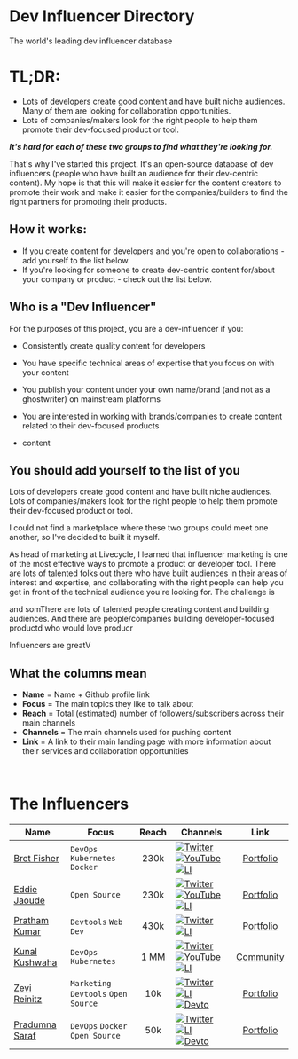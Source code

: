 # Dev Influencer Directory 
The world's leading dev influencer database

# TL;DR:

- Lots of developers create good content and have built niche audiences. Many of them are looking for collaboration opportunities.
- Lots of companies/makers look for the right people to help them promote their dev-focused product or tool.

_**It's hard for each of these two groups to find what they're looking for.**_

That's why I've started this project. It's an open-source database of dev influencers (people who have built an audience for their dev-centric content). My hope is that this will make it easier for the content creators to promote their work and make it easier for the companies/builders to find the right partners for promoting their products. 

## **How it works:**
- If you create content for developers and you're open to collaborations - add yourself to the list below.
- If you're looking for someone to create dev-centric content for/about your company or product - check out the list below.

## **Who is a "Dev Influencer"**
For the purposes of this project, you are a dev-influencer if you:
- Consistently create quality content for developers
- You have specific technical areas of expertise that you focus on with your content
- You publish your content under your own name/brand (and not as a ghostwriter) on mainstream platforms
- You are interested in working with brands/companies to create content related to their dev-focused products
  
-  content

You should add yourself to the list of you 
- 
Lots of developers create good content and have built niche audiences.
Lots of companies/makers look for the right people to help them promote their dev-focused product or tool. 

I could not find a marketplace where these two groups could meet one another, so I've decided to built it myself.

As head of marketing at Livecycle, I learned that influencer marketing is one of the most effective ways to promote a product or developer tool. There are lots of talented folks out there who have built audiences in their areas of interest and expertise, and collaborating with the right people can help you get in front of the technical audience you're looking for. The challenge is 

and somThere are lots of talented people creating content and building audiences. And there are people/companies building developer-focused productd who would love  producr 


Influencers are greatV


## What the columns mean

- **Name** = Name + Github profile link
- **Focus** = The main topics they like to talk about
- **Reach** = Total (estimated) number of followers/subscribers across their main channels
- **Channels** = The main channels used for pushing content
- **Link** = A link to their main landing page with more information about their services and collaboration opportunities

<br>

# The Influencers

| Name | Focus | Reach | Channels | Link |
| --------------- | ---------- | :-------: | ---------- | :-------: |
| [Bret Fisher](https://github.com/eddiejaoude) | `DevOps` `Kubernetes` `Docker` | 230k | [![Twitter](https://img.shields.io/twitter/url/https/twitter.com/cloudposse.svg?style=social&label=@eddiejaoude)](https://twitter.com/eddiejaoude) [![YouTube](https://img.shields.io/badge/YouTube-FF0000?style=for-the-badge&logo=youtube&logoColor=white)](https://www.youtube.com/eddiejaoude) [![LI](https://img.shields.io/badge/LinkedIn-0077B5?style=for-the-badge&logo=linkedin&logoColor=white)](https://www.linkedin.com/in/eddiejaoude/) | [Portfolio](https://www.bretfisher.com/) |
| [Eddie Jaoude](https://github.com/eddiejaoude) | `Open Source` | 230k | [![Twitter](https://img.shields.io/twitter/url/https/twitter.com/cloudposse.svg?style=social&label=@eddiejaoude)](https://twitter.com/eddiejaoude) [![YouTube](https://img.shields.io/badge/YouTube-FF0000?style=for-the-badge&logo=youtube&logoColor=white)](https://www.youtube.com/eddiejaoude) [![LI](https://img.shields.io/badge/LinkedIn-0077B5?style=for-the-badge&logo=linkedin&logoColor=white)](https://www.linkedin.com/in/eddiejaoude/) | [Portfolio](https://www.eddiejaoude.io/) |
| [Pratham Kumar](https://github.com/prathamkumar14) | `Devtools` `Web Dev` | 430k | [![Twitter](https://img.shields.io/twitter/url/https/twitter.com/cloudposse.svg?style=social&label=@prathkum)](https://twitter.com/prathkum) [![LI](https://img.shields.io/badge/LinkedIn-0077B5?style=for-the-badge&logo=linkedin&logoColor=white)](https://www.linkedin.com/in/prathkum) | [Portfolio](https://www.prathamkumar.com/) |
| [Kunal Kushwaha](https://github.com/kunal-kushwaha) | `DevOps` `Kubernetes` | 1 MM | [![Twitter](https://img.shields.io/twitter/url/https/twitter.com/cloudposse.svg?style=social&label=@kunalstwt)](https://twitter.com/kunalstwt) [![YouTube](https://img.shields.io/badge/YouTube-FF0000?style=for-the-badge&logo=youtube&logoColor=white)](https://www.youtube.com/c/kunalkushwaha) [![LI](https://img.shields.io/badge/LinkedIn-0077B5?style=for-the-badge&logo=linkedin&logoColor=white)](https://www.linkedin.com/in/kunal-kushwaha) | [Community](https://wemakedevs.org/) |
| [Zevi Reinitz](https://github.com/zevireinitz) | `Marketing` `Devtools` `Open Source` | 10k | [![Twitter](https://img.shields.io/twitter/url/https/twitter.com/cloudposse.svg?style=social&label=@zevireinitz)](https://twitter.com/zevireinitz) [![LI](https://img.shields.io/badge/LinkedIn-0077B5?style=for-the-badge&logo=linkedin&logoColor=white)](https://www.linkedin.com/in/zevi/) [![Devto](https://img.shields.io/badge/dev.to-0A0A0A?style=for-the-badge&logo=devdotto)](https://dev.to/zevir) | [Portfolio](https://zevi.super.site/) |
| [Pradumna Saraf](https://github.com/Pradumnasaraf) | `DevOps` `Docker` `Open Source` | 50k | [![Twitter](https://img.shields.io/twitter/url/https/twitter.com/cloudposse.svg?style=social&label=@pradumnasaraf)](https://twitter.com/pradumnasaraf) [![LI](https://img.shields.io/badge/LinkedIn-0077B5?style=for-the-badge&logo=linkedin&logoColor=white)](https://www.linkedin.com/in/pradumnasaraf/) [![Devto](https://img.shields.io/badge/dev.to-0A0A0A?style=for-the-badge&logo=devdotto)](https://dev.to/pradumnasaraf) | [Portfolio](https://pradumnasaraf.dev/) |




